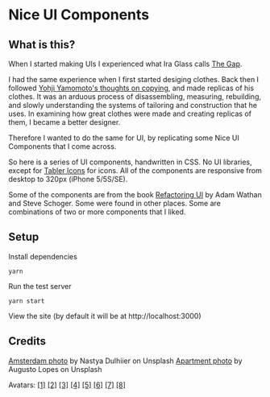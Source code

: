 # Nice UI Components

## What is this?

When I started making UIs I experienced what Ira Glass calls [The Gap](https://vimeo.com/85040589).

I had the same experience when I first started desiging clothes. Back then I followed [Yohji Yamomoto's thoughts on copying](https://www.facebook.com/businessoffashion/videos/yohji-yamamoto-on-copying/10153711730692428/), and made replicas of his clothes. It was an arduous process of disassembling, measuring, rebuilding, and slowly understanding the systems of tailoring and construction that he uses. In examining how great clothes were made and creating replicas of them, I became a better designer.

Therefore I wanted to do the same for UI, by replicating some Nice UI Components that I come across. 

So here is a series of UI components, handwritten in CSS. No UI libraries, except for [Tabler Icons](https://www.npmjs.com/package/tabler-icons-react) for icons. All of the components are responsive from desktop to 320px (iPhone 5/5S/SE).

Some of the components are from the book [Refactoring UI](https://www.refactoringui.com/) by Adam Wathan and Steve Schoger. Some were found in other places. Some are combinations of two or more components that I liked.

## Setup

Install dependencies
```
yarn
```
Run the test server
```
yarn start
```
View the site (by default it will be at http://localhost:3000)

## Credits

[Amsterdam photo](https://unsplash.com/photos/3Ze88tZX-p0) by Nastya Dulhiier on Unsplash
[Apartment photo](https://unsplash.com/photos/4pYg5OUJUrk) by Augusto Lopes on Unsplash

Avatars:
[[1]](https://unsplash.com/photos/IF9TK5Uy-KI) [[2]](https://unsplash.com/photos/iEEBWgY_6lA) [[3]](https://unsplash.com/photos/K84vnnzxmTQ) [[4]](https://unsplash.com/photos/MTZTGvDsHFY) [[5]](https://unsplash.com/photos/kVg2DQTAK7c) [[6]](https://unsplash.com/photos/ExVlW9b648Q) [[7]](https://unsplash.com/photos/jKuch64WZ_o) [[8]](https://unsplash.com/photos/ocOW8-uiAjk)